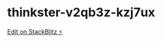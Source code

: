 # thinkster-v2qb3z-kzj7ux

[Edit on StackBlitz ⚡️](https://stackblitz.com/edit/thinkster-v2qb3z-kzj7ux)